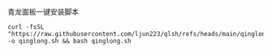 青龙面板一键安装脚本



```
curl -fsSL "https://raw.githubusercontent.com/ljun223/qlsh/refs/heads/main/qinglong.sh" -o qinglong.sh && bash qinglong.sh
```
